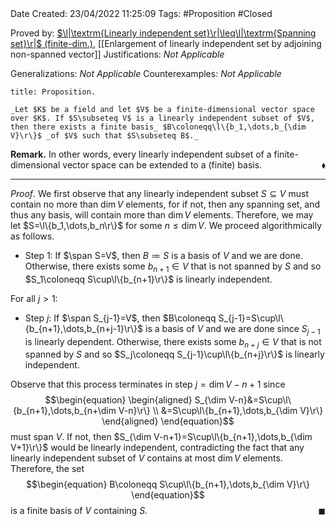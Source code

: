 <br />
<br />

Date Created: 23/04/2022 11:25:09
Tags: #Proposition #Closed

Proved by: [$\l|\textrm{Linearly independent set}\r|\leq\l|\textrm{Spanning set}\r|$ (finite-dim.)](Cardinality%20of%20linearly%20independent%20sets%20no%20more%20than%20that%20of%20spanning%20sets%20(finite-dim.).md), [[Enlargement of linearly independent set by adjoining non-spanned vector]]
Justifications: _Not Applicable_

Generalizations: _Not Applicable_
Counterexamples: _Not Applicable_

``` ad-Proposition
title: Proposition.

_Let $K$ be a field and let $V$ be a finite-dimensional vector space over $K$. If $S\subseteq V$ is a linearly independent subset of $V$, then there exists a finite basis_ $B\coloneqq\l\{b_1,\dots,b_{\dim V}\r\}$ _of $V$ such that $S\subseteq B$._

```

**Remark.** In other words, every linearly independent subset of a finite-dimensional vector space can be extended to a (finite) basis.<span style="float:right;">$\blacklozenge$</span>

---

_Proof_. We first observe that any linearly independent subset $S\subseteq V$ must contain no more than $\dim V$ elements, for if not, then any spanning set, and thus any basis, will contain more than $\dim V$ elements. Therefore, we may let $S=\l\{b_1,\dots,b_n\r\}$ for some $n\leq\dim V$. We proceed algorithmically as follows.
* Step 1: If $\span S=V$, then $B\coloneqq S$ is a basis of $V$ and we are done. Otherwise, there exists some $b_{n+1}\in V$ that is not spanned by $S$ and so $S_1\coloneqq S\cup\l\{b_{n+1}\r\}$ is linearly independent.

For all $j>1$:
* Step $j$: If $\span S_{j-1}=V$, then $B\coloneqq S_{j-1}=S\cup\l\{b_{n+1},\dots,b_{n+j-1}\r\}$  is a basis of $V$ and we are done since $S_{j-1}$ is linearly dependent. Otherwise, there exists some $b_{n+j}\in V$ that is not spanned by $S$ and so $S_j\coloneqq S_{j-1}\cup\l\{b_{n+j}\r\}$ is linearly independent.

Observe that this process terminates in step $j=\dim V-n+1$ since
$$\begin{equation}
    \begin{aligned}
        S_{\dim V-n}&=S\cup\l\{b_{n+1},\dots,b_{n+\dim V-n}\r\} \\
        &=S\cup\l\{b_{n+1},\dots,b_{\dim V}\r\}
    \end{aligned}
\end{equation}$$
must span $V$. If not, then $S_{\dim V-n+1}=S\cup\l\{b_{n+1},\dots,b_{\dim V+1}\r\}$ would be linearly independent, contradicting the fact that any linearly independent subset of $V$ contains at most $\dim V$ elements. Therefore, the set
$$\begin{equation}
    B\coloneqq S\cup\l\{b_{n+1},\dots,b_{\dim V}\r\}
\end{equation}$$
is a finite basis of $V$ containing $S$.<span style="float:right;">$\blacksquare$</span>
